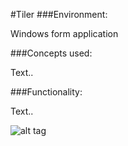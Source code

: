 #Tiler
###Environment:

Windows form application

###Concepts used:

Text..

###Functionality:

Text..


![alt tag](https://raw.github.com/andrewjhinger/Tiler/master/tiler.JPG)
